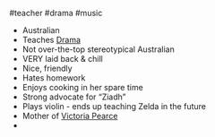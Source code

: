 #teacher #drama #music
- Australian
- Teaches [Drama](Drama.md)
- Not over-the-top stereotypical Australian
- VERY laid back & chill
- Nice, friendly
- Hates homework
- Enjoys cooking in her spare time
- Strong advocate for “Ziadh”
- Plays violin - ends up teaching Zelda in the future
- Mother of [Victoria Pearce](Victoria%20Pearce.md)
- 